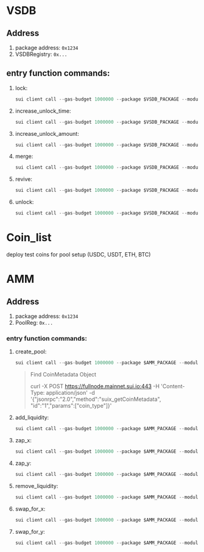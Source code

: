 # VSDB

## Address

1. package address: `0x1234`
2. VSDBRegistry: `0x...`

## entry function commands:

1. lock:
   ```c
   sui client call --gas-budget 1000000 --package $VSDB_PACKAGE --module "vsdb" --function "lock" --args $VSDB_REGISTRY ...
   ```
2. increase_unlock_time:
   ```c
   sui client call --gas-budget 1000000 --package $VSDB_PACKAGE --module "vsdb" --function "increase_unlock_time" --args $VSDB_REGISTRY ...
   ```
3. increase_unlock_amount:
   ```c
   sui client call --gas-budget 1000000 --package $VSDB_PACKAGE --module "vsdb" --function "increase_unlock_time" --args $VSDB_REGISTRY ...
   ```
4. merge:
   ```c
   sui client call --gas-budget 1000000 --package $VSDB_PACKAGE --module "vsdb" --function "merge" --args $VSDB_REGISTRY ...
   ```
5. revive:
   ```c
   sui client call --gas-budget 1000000 --package $VSDB_PACKAGE --module "vsdb" --function "revive" --args $VSDB_REGISTRY ...
   ```
6. unlock:
   ```c
   sui client call --gas-budget 1000000 --package $VSDB_PACKAGE --module "vsdb" --function "unlock" --args $VSDB_REGISTRY ...
   ```

# Coin_list

deploy test coins for pool setup (USDC, USDT, ETH, BTC)

# AMM

## Address

1. package address: `0x1234`
2. PoolReg: `0x...`

### entry function commands:

1. create_pool:

   ```c
   sui client call --gas-budget 1000000 --package $AMM_PACKAGE --module "pool_reg" --function "create_pool" --args $POOL_REG ..... --type-args ....
   ```

   > Find CoinMetadata Object
   >
   > curl -X POST https://fullnode.mainnet.sui.io:443 -H 'Content-Type: application/json' -d '{"jsonrpc":"2.0","method":"suix_getCoinMetadata", "id":"1","params":["coin_type"]}'

1. add_liquidity:
   ```c
   sui client call --gas-budget 1000000 --package $AMM_PACKAGE --module "pool" --function "add_liquidity" --args ... --type-args ...
   ```
1. zap_x:
   ```c
   sui client call --gas-budget 1000000 --package $AMM_PACKAGE --module "pool" --function "zap_x" --args ... --type-args ...
   ```
1. zap_y:
   ```c
   sui client call --gas-budget 1000000 --package $AMM_PACKAGE --module "pool" --function "zap_y" --args ... --type-args ...
   ```
1. remove_liquidity:
   ```c
   sui client call --gas-budget 1000000 --package $AMM_PACKAGE --module "pool" --function "remove_liquidity" --args ... --type-args ...
   ```
1. swap_for_x:
   ```c
   sui client call --gas-budget 1000000 --package $AMM_PACKAGE --module "pool" --function "swap_for_x" --args ... --type-args ...
   ```
1. swap_for_y:
   ```c
   sui client call --gas-budget 1000000 --package $AMM_PACKAGE --module "pool" --function "swap_for_y" --args ... --type-args ...
   ```
